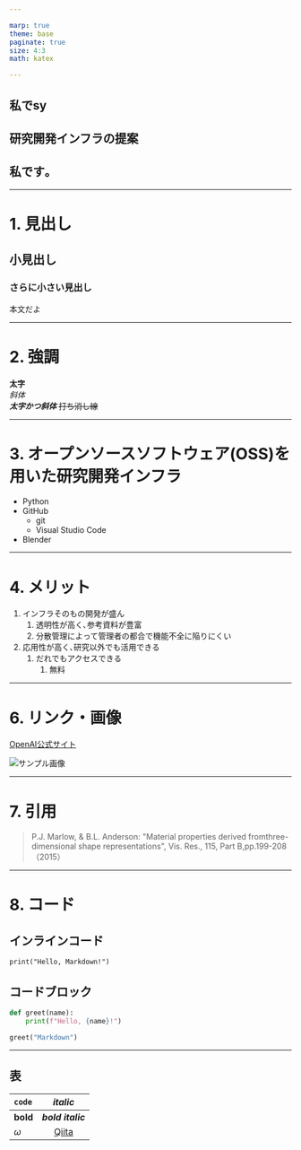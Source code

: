 ```yaml
---

marp: true
theme: base
paginate: true
size: 4:3
math: katex

---
```

<!--
_class: centering
-->
## 私でsy
## <!--fit--> 研究開発インフラの提案
## 私です｡

---
<!--
_header: <b>背景</b> 目的 手段 結果 考察
-->
# 1. 見出し

## 小見出し

### さらに小さい見出し

本文だよ


---
<!--
_header: 背景 <b>目的</b> 手段 結果 考察
-->
# 2. 強調

**太字**  
*斜体*  
***太字かつ斜体***
~~打ち消し線~~


---
# 3. オープンソースソフトウェア(OSS)を用いた研究開発インフラ

- Python
- GitHub
  - git
  - Visual Studio Code
- Blender


---
# 4. メリット

1. インフラそのもの開発が盛ん
   1. 透明性が高く､参考資料が豊富
   2. 分散管理によって管理者の都合で機能不全に陥りにくい
2. 応用性が高く､研究以外でも活用できる
   1. だれでもアクセスできる
      1. 無料


---
# 6. リンク・画像

[OpenAI公式サイト](https://openai.com)

![サンプル画像](https://placehold.jp/24/cc9999/993333/200x100.png?text=Sample+Image)


---
# 7. 引用

> P.J. Marlow, & B.L. Anderson: "Material properties derived fromthree-dimensional shape representations", Vis. Res., 115, Part B,pp.199-208（2015）


---
# 8. コード

## インラインコード
`print("Hello, Markdown!")`

## コードブロック
```python
def greet(name):
    print(f"Hello, {name}!")

greet("Markdown")
```


---
## 表
|`code`    |*italic*                  |
|:--|:-:|
|**bold**  |***bold italic***         |
|$\omega$|[Qiita](http://qiita.com)|